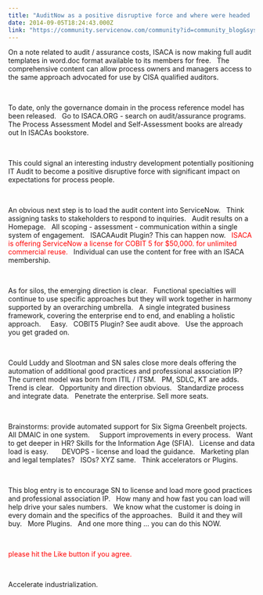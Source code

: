 ```yaml
---
title: "AuditNow as a positive disruptive force and where were headed  CNow"
date: 2014-09-05T18:24:43.000Z
link: "https://community.servicenow.com/community?id=community_blog&sys_id=67ec22a5dbd0dbc01dcaf3231f96191c"
---
```

<p style="font-style: inherit;"><span style="font-style: inherit; background-color: rgba(255, 255, 255, 0);">On a note related to audit / assurance costs, ISACA is now making full audit templates in word.doc format available to its members for free.   The comprehensive content can allow process owners and managers access to the same approach advocated for use by CISA qualified auditors.     <br/></span></p><p style="font-style: inherit;"><span style="font-style: inherit; background-color: rgba(255, 255, 255, 0);"><br/></span></p><p style="font-style: inherit;"><span style="font-style: inherit; background-color: rgba(255, 255, 255, 0);">To date, only the governance domain in the process reference model has been released.   Go to ISACA.ORG - search on audit/assurance programs.   The Process Assessment Model and Self-Assessment books are already out In ISACAs bookstore.<br/></span></p><p style="font-style: inherit;"><span style="font-style: inherit; background-color: rgba(255, 255, 255, 0);"><br/></span></p><p style="font-style: inherit;"><span style="font-style: inherit; background-color: rgba(255, 255, 255, 0);">This could signal an interesting industry development potentially positioning IT Audit to become a positive disruptive force with significant impact on expectations for process people. <br/></span></p><p style="font-style: inherit;"><span style="font-style: inherit; background-color: rgba(255, 255, 255, 0);"><br/></span></p><p style="font-style: inherit;"><span style="font-style: inherit; background-color: rgba(255, 255, 255, 0);">An obvious next step is to load the audit content into ServiceNow.   Think assigning tasks to stakeholders to respond to inquiries.   Audit results on a Homepage.   All scoping - assessment - communication within a single system of engagement.   ISACAAudit Plugin? This can happen now.   <span style="color: #ff0000;">ISACA is offering ServiceNow a license for COBIT 5 for $50,000. for unlimited commercial reuse.</span>   Individual can use the content for free with an ISACA membership.<br/></span></p><p style="font-style: inherit;"><span style="font-style: inherit; background-color: rgba(255, 255, 255, 0);"><br/></span></p><p style="font-style: inherit;"><span style="font-style: inherit; background-color: rgba(255, 255, 255, 0);">As for silos, the emerging direction is clear.   Functional specialties will continue to use specific approaches but they will work together in harmony supported by an overarching umbrella.   A single integrated business framework, covering the enterprise end to end, and enabling a holistic approach.     Easy.   COBIT5 Plugin? See audit above.   Use the approach you get graded on.   <br/></span></p><p style="font-style: inherit;"><span style="font-style: inherit; background-color: rgba(255, 255, 255, 0);"><br/></span></p><p style="font-style: inherit;"><span style="font-style: inherit; background-color: rgba(255, 255, 255, 0);">Could Luddy and Slootman and SN sales close more deals offering the automation of additional good practices and professional association IP?   The current model was born from ITIL / ITSM.   PM, SDLC, KT are adds.     Trend is clear.   Opportunity and direction obvious.   Standardize process and integrate data.   Penetrate the enterprise. Sell more seats. </span></p><p style="font-style: inherit;"><span style="font-style: inherit; background-color: rgba(255, 255, 255, 0);"><br/></span></p><p style="font-style: inherit;"><span style="font-style: inherit; background-color: rgba(255, 255, 255, 0);">Brainstorms: provide automated support for Six Sigma Greenbelt projects.   All DMAIC in one system.     Support improvements in every process.   Want to get deeper in HR? Skills for the Information Age (SFIA).   License and data load is easy.       DEVOPS - license and load the guidance.   Marketing plan and legal templates?   ISOs? XYZ same.   Think accelerators or Plugins.</span></p><p style="font-style: inherit;"><span style="font-style: inherit; background-color: rgba(255, 255, 255, 0);"><br/></span></p><p style="font-style: inherit;"><span style="font-style: inherit; background-color: rgba(255, 255, 255, 0);">This blog entry is to encourage SN to license and load more good practices and professional association IP.   How many and how fast you can load will help drive your sales numbers.   We know what the customer is doing in every domain and the specifics of the approaches.   Build it and they will buy.   More Plugins.   And one more thing ... you can do this NOW.</span></p><p style="font-style: inherit;"><span style="font-style: inherit; background-color: rgba(255, 255, 255, 0);"><br/></span></p><p style="font-style: inherit;"><span style="font-style: inherit; background-color: rgba(255, 255, 255, 0);"><span style="color: #ff0000;">please hit the Like button if you agree.</span><br/></span></p><p style="font-style: inherit;"><span style="font-style: inherit; background-color: rgba(255, 255, 255, 0);"><br/></span></p><p style="font-style: inherit;"><span style="font-style: inherit; background-color: rgba(255, 255, 255, 0);">Accelerate industrialization. </span></p><div style="color: #666666; font-family: arial, sans-serif;"><span style="font-style: inherit; font-family: inherit; background-color: rgba(255, 255, 255, 0);"><br/></span><p></p></div>